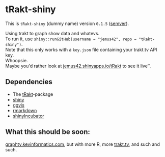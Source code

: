 tRakt-shiny
===========

This is `tRakt-shiny` (dummy name) version `0.1.5` ([semver](http://semver.org)). 

Using trakt to graph show data and whatevs.  
To run it, use `shiny::runGitHub(username = "jemus42", repo = "tRakt-shiny")`.  
Note that this only works with a `key.json` file containing your trakt.tv API key.  
Whoopsie.  
Maybe you'd rather look at [jemus42.shinyapps.io/tRakt](https://jemus42.shinyapps.io/tRakt/) to see it live™.

## Dependencies
* The [tRakt](https://github.com/jemus42/tRakt-package)-package
* [shiny](http://shiny.rstudio.com)
* [ggvis](http://ggvis.rstudio.com)
* [rmarkdown](http://rmarkdown.rstudio.com)
* [shinyIncubator](https://github.com/rstudio/shiny-incubator)

## What this should be soon:
[graphtv.kevinformatics.com](http://graphtv.kevinformatics.com), but with more R, more [trakt.tv](http://trakt.tv), and such and such.

